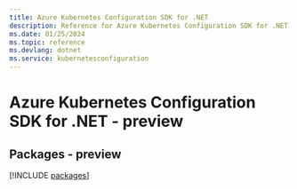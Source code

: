 ```yaml
---
title: Azure Kubernetes Configuration SDK for .NET
description: Reference for Azure Kubernetes Configuration SDK for .NET
ms.date: 01/25/2024
ms.topic: reference
ms.devlang: dotnet
ms.service: kubernetesconfiguration
---
```

# Azure Kubernetes Configuration SDK for .NET - preview
## Packages - preview
[!INCLUDE [packages](kubernetes-configuration-index.md)]